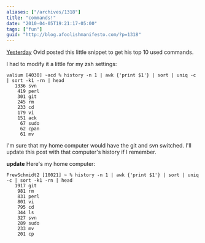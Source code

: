 ```yaml
---
aliases: ["/archives/1318"]
title: "commands!"
date: "2010-04-05T19:21:17-05:00"
tags: ["fun"]
guid: "http://blog.afoolishmanifesto.com/?p=1318"
---
```

[Yesterday](http://blogs.perl.org/users/ovid/2010/04/meme.html) Ovid posted this little snippet to get his top 10 used commands.

I had to modify it a little for my zsh settings:

```
valium [4030] ~acd % history -n 1 | awk {'print $1'} | sort | uniq -c | sort -k1 -rn | head
   1336 svn
    419 perl
    301 git
    245 rm
    233 cd
    179 vi
    151 ack
     67 sudo
     62 cpan
     61 mv

```

I'm sure that my home computer would have the git and svn switched. I'll update this post with that computer's history if I remember.

**update** Here's my home computer:

```
FrewSchmidt2 [10021] ~ % history -n 1 | awk {'print $1'} | sort | uniq -c | sort -k1 -rn | head
   1917 git
    981 rm
    831 perl
    801 vi
    795 cd
    344 ls
    327 svn
    289 sudo
    233 mv
    201 cp
```
